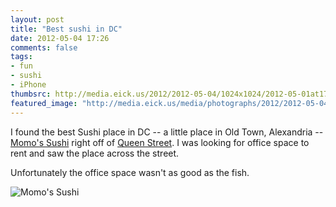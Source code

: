 ```yaml
---
layout: post
title: "Best sushi in DC"
date: 2012-05-04 17:26
comments: false
tags:
- fun
- sushi
- iPhone
thumbsrc: http://media.eick.us/2012/2012-05-04/1024x1024/2012-05-01at17.36.41.jpg
featured_image: "http://media.eick.us/media/photographs/2012/2012-05-04/2012-05-01at17.36.41.jpg"
---
```

I found the best Sushi place in DC -- a little place in Old Town, Alexandria -- [Momo's Sushi](http://mymomosushi.com/) right off of [Queen Street](http://maps.google.com/maps?q=momo+sushi+old+town&ll=38.807644,-77.041476&spn=0.010885,0.018947&client=safari&oe=UTF-8&fb=1&gl=us&hq=momo+sushi+old+town&cid=0,0,16902355595661083222&t=m&z=16&iwloc=A).  I was looking for office space to rent and saw the place across the street.

Unfortunately the office space wasn't as good as the fish.



![Momo's Sushi](http://media.eick.us/media/photographs/2012/2012-05-04/2012-05-01at17.36.41.jpg)

